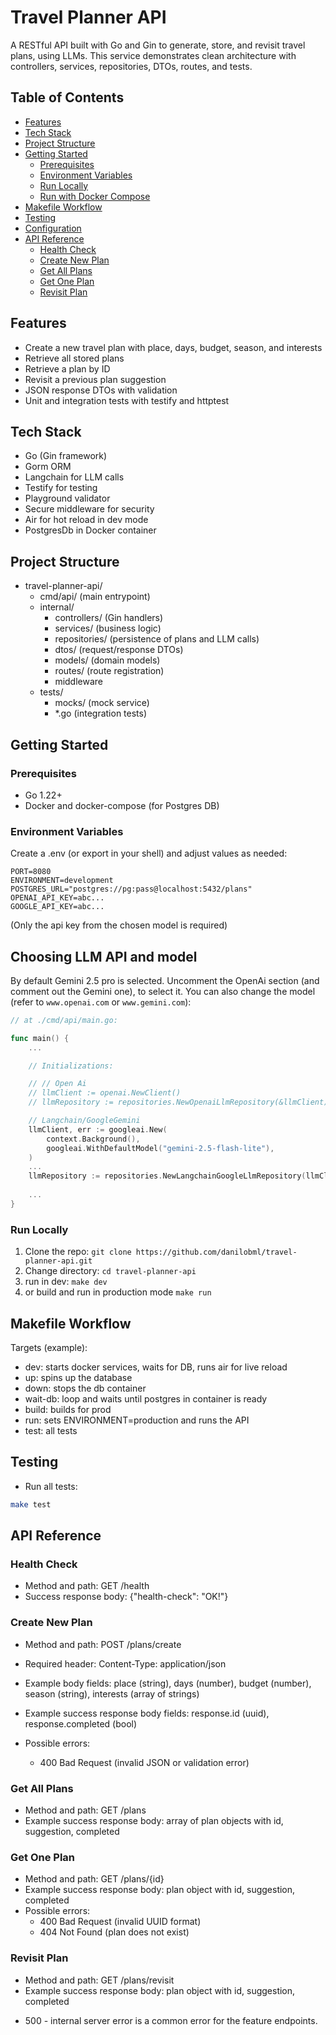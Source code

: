 # Travel Planner API

A RESTful API built with Go and Gin to generate, store, and revisit travel plans, using LLMs. This service demonstrates clean architecture with controllers, services, repositories, DTOs, routes, and tests.

## Table of Contents
- [Features](#features)
- [Tech Stack](#tech-stack)
- [Project Structure](#project-structure)
- [Getting Started](#getting-started)
  - [Prerequisites](#prerequisites)
  - [Environment Variables](#environment-variables)
  - [Run Locally](#run-locally)
  - [Run with Docker Compose](#run-with-docker-compose)
- [Makefile Workflow](#makefile-workflow)
- [Testing](#testing)
- [Configuration](#configuration)
- [API Reference](#api-reference)
  - [Health Check](#health-check)
  - [Create New Plan](#create-new-plan)
  - [Get All Plans](#get-all-plans)
  - [Get One Plan](#get-one-plan)
  - [Revisit Plan](#revisit-plan)


## Features
- Create a new travel plan with place, days, budget, season, and interests
- Retrieve all stored plans
- Retrieve a plan by ID
- Revisit a previous plan suggestion
- JSON response DTOs with validation
- Unit and integration tests with testify and httptest

## Tech Stack
- Go (Gin framework)
- Gorm ORM
- Langchain for LLM calls
- Testify for testing
- Playground validator
- Secure middleware for security
- Air for hot reload in dev mode
- PostgresDb in Docker container

## Project Structure
- travel-planner-api/
  - cmd/api/ (main entrypoint)
  - internal/
    - controllers/ (Gin handlers)
    - services/ (business logic)
    - repositories/ (persistence of plans and LLM calls)
    - dtos/ (request/response DTOs)
    - models/ (domain models)
    - routes/ (route registration)
    - middleware
  - tests/
    - mocks/ (mock service)
    - *.go (integration tests)

## Getting Started

### Prerequisites
- Go 1.22+
- Docker and docker-compose (for Postgres DB)

### Environment Variables
Create a .env (or export in your shell) and adjust values as needed:

```env
PORT=8080
ENVIRONMENT=development
POSTGRES_URL="postgres://pg:pass@localhost:5432/plans"
OPENAI_API_KEY=abc...
GOOGLE_API_KEY=abc...
```

(Only the api key from the chosen model is required)

## Choosing LLM API and model

By default Gemini 2.5 pro is selected. Uncomment the OpenAi section (and comment out the Gemini one), to select it. You can also change the model (refer to `www.openai.com` or `www.gemini.com`):

```go
// at ./cmd/api/main.go:

func main() {
    ...

	// Initializations:

	// // Open Ai
	// llmClient := openai.NewClient()
	// llmRepository := repositories.NewOpenaiLlmRepository(&llmClient)

	// Langchain/GoogleGemini
	llmClient, err := googleai.New(
		context.Background(),
		googleai.WithDefaultModel("gemini-2.5-flash-lite"),
	)
    ...
	llmRepository := repositories.NewLangchainGoogleLlmRepository(llmClient)
    
    ...
}
```

### Run Locally
1) Clone the repo: `git clone https://github.com/danilobml/travel-planner-api.git`
2) Change directory: `cd travel-planner-api`
3) run in dev: `make dev`
4) or build and run in production mode `make run`

## Makefile Workflow
Targets (example):
- dev: starts docker services, waits for DB, runs air for live reload
- up: spins up the database
- down: stops the db container
- wait-db: loop and waits until postgres in container is ready
- build: builds for prod
- run: sets ENVIRONMENT=production and runs the API
- test: all tests

## Testing
- Run all tests:
```bash
make test
```

## API Reference

### Health Check
- Method and path: GET /health
- Success response body: {"health-check": "OK!"}

### Create New Plan
- Method and path: POST /plans/create
- Required header: Content-Type: application/json
- Example body fields: place (string), days (number), budget (number), season (string), interests (array of strings)
- Example success response body fields: response.id (uuid), response.completed (bool)

- Possible errors:
  - 400 Bad Request (invalid JSON or validation error)

### Get All Plans
- Method and path: GET /plans
- Example success response body: array of plan objects with id, suggestion, completed

### Get One Plan
- Method and path: GET /plans/{id}
- Example success response body: plan object with id, suggestion, completed
- Possible errors:
  - 400 Bad Request (invalid UUID format)
  - 404 Not Found (plan does not exist)

### Revisit Plan
- Method and path: GET /plans/revisit
- Example success response body: plan object with id, suggestion, completed

* 500 - internal server error is a common error for the feature endpoints.

